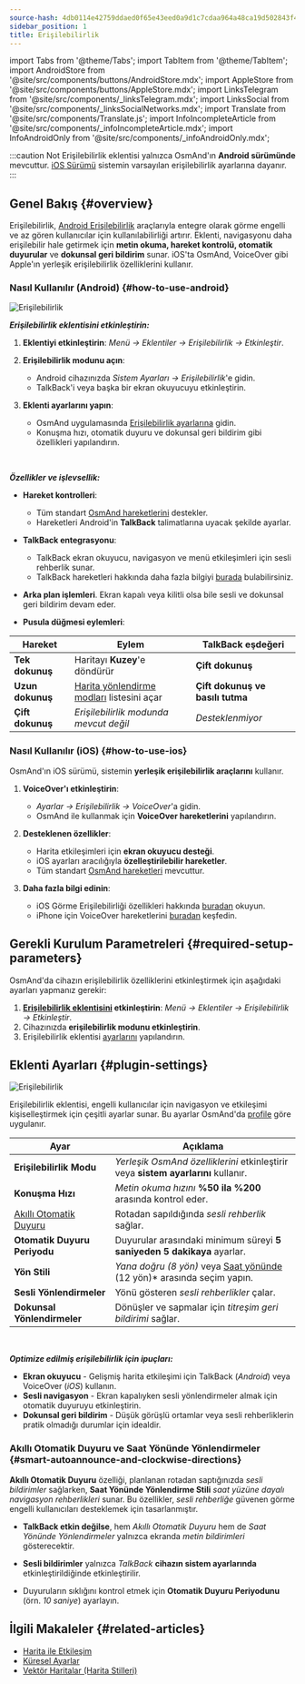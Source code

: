 ```yaml
---
source-hash: 4db0114e42759ddaed0f65e43eed0a9d1c7cdaa964a48ca19d502843f4cd2bf1
sidebar_position: 1
title: Erişilebilirlik
---
```

import Tabs from '@theme/Tabs';
import TabItem from '@theme/TabItem';
import AndroidStore from '@site/src/components/buttons/AndroidStore.mdx';
import AppleStore from '@site/src/components/buttons/AppleStore.mdx';
import LinksTelegram from '@site/src/components/_linksTelegram.mdx';
import LinksSocial from '@site/src/components/_linksSocialNetworks.mdx';
import Translate from '@site/src/components/Translate.js';
import InfoIncompleteArticle from '@site/src/components/_infoIncompleteArticle.mdx';
import InfoAndroidOnly from '@site/src/components/_infoAndroidOnly.mdx';


:::caution Not
Erişilebilirlik eklentisi yalnızca OsmAnd'ın **Android sürümünde** mevcuttur. [iOS Sürümü](#how-to-use-ios) sistemin varsayılan erişilebilirlik ayarlarına dayanır.
:::

## Genel Bakış {#overview}

Erişilebilirlik, [Android Erişilebilirlik](https://www.android.com/accessibility/) araçlarıyla entegre olarak görme engelli ve az gören kullanıcılar için kullanılabilirliği artırır. Eklenti, navigasyonu daha erişilebilir hale getirmek için **metin okuma, hareket kontrolü, otomatik duyurular** ve **dokunsal geri bildirim** sunar. iOS'ta OsmAnd, VoiceOver gibi Apple'ın yerleşik erişilebilirlik özelliklerini kullanır.


### Nasıl Kullanılır (Android) {#how-to-use-android}

![Erişilebilirlik](@site/static/img/plugins/Accessibility/access_turned_off.png)

***Erişilebilirlik eklentisini etkinleştirin:***

1. **Eklentiyi etkinleştirin**: *Menü → Eklentiler → Erişilebilirlik → Etkinleştir*.

2. **Erişilebilirlik modunu açın**:
   - Android cihazınızda *Sistem Ayarları → Erişilebilirlik*'e gidin.
   - TalkBack'i veya başka bir ekran okuyucuyu etkinleştirin.

3. **Eklenti ayarlarını yapın**:
   - OsmAnd uygulamasında [Erişilebilirlik ayarlarına](#plugin-settings) gidin.
   - Konuşma hızı, otomatik duyuru ve dokunsal geri bildirim gibi özellikleri yapılandırın.

<br/>

***Özellikler ve işlevsellik:***

- **Hareket kontrolleri**:
   - Tüm standart [OsmAnd hareketlerini](../map/interact-with-map.md#gestures) destekler.
   - Hareketleri Android'in **TalkBack** talimatlarına uyacak şekilde ayarlar.

- **TalkBack entegrasyonu**:
   - TalkBack ekran okuyucu, navigasyon ve menü etkileşimleri için sesli rehberlik sunar.
   - TalkBack hareketleri hakkında daha fazla bilgiyi [burada](https://support.google.com/accessibility/android/answer/6151827?hl=en&ref_topic=10601570#zippy=%2Cother%2Cbasic-navigation) bulabilirsiniz.

- **Arka plan işlemleri**. Ekran kapalı veya kilitli olsa bile sesli ve dokunsal geri bildirim devam eder.

- **Pusula düğmesi eylemleri**:

| Hareket | Eylem | TalkBack eşdeğeri |
|-----|-----|-----|
| **Tek dokunuş** | Haritayı **Kuzey**'e döndürür | **Çift dokunuş** |
| **Uzun dokunuş** | [Harita yönlendirme modları](../map/interact-with-map.md#map-orientation-modes) listesini açar | **Çift dokunuş ve basılı tutma** |
| **Çift dokunuş** | *Erişilebilirlik modunda mevcut değil* | *Desteklenmiyor* |


### Nasıl Kullanılır (iOS) {#how-to-use-ios}

OsmAnd'ın iOS sürümü, sistemin **yerleşik erişilebilirlik araçlarını** kullanır.

1. **VoiceOver'ı etkinleştirin**:
   - *Ayarlar → Erişilebilirlik → VoiceOver*'a gidin.
   - OsmAnd ile kullanmak için **VoiceOver hareketlerini** yapılandırın.

2. **Desteklenen özellikler**:
   - Harita etkileşimleri için **ekran okuyucu desteği**.
   - iOS ayarları aracılığıyla **özelleştirilebilir hareketler**.
   - Tüm standart [OsmAnd hareketleri](../map/interact-with-map.md#gestures) mevcuttur.

3. **Daha fazla bilgi edinin**:
   - iOS Görme Erişilebilirliği özellikleri hakkında [buradan](https://www.apple.com/accessibility/vision/) okuyun.
   - iPhone için VoiceOver hareketlerini [buradan](https://support.apple.com/en-gb/guide/iphone/iph3e2e2281/ios) keşfedin.


## Gerekli Kurulum Parametreleri {#required-setup-parameters}

OsmAnd'da cihazın erişilebilirlik özelliklerini etkinleştirmek için aşağıdaki ayarları yapmanız gerekir:

1. **[Erişilebilirlik eklentisini](../plugins/index.md#enable--disable) etkinleştirin**: *Menü → Eklentiler → Erişilebilirlik → Etkinleştir*.
2. Cihazınızda **erişilebilirlik modunu etkinleştirin**.
3. Erişilebilirlik eklentisi [ayarlarını](#plugin-settings) yapılandırın.


## Eklenti Ayarları {#plugin-settings}

*<Translate android="true" ids="shared_string_menu,plugins_menu_group,shared_string_accessibility,shared_string_settings"/>*

![Erişilebilirlik](@site/static/img/plugins/Accessibility/access_.png)

Erişilebilirlik eklentisi, engelli kullanıcılar için navigasyon ve etkileşimi kişiselleştirmek için çeşitli ayarlar sunar. Bu ayarlar OsmAnd'da [profile](../personal/profiles.md) göre uygulanır.

| Ayar | Açıklama |
|---------------------------|-------------|
| **Erişilebilirlik Modu** | *Yerleşik OsmAnd özelliklerini* etkinleştirir veya **sistem ayarlarını** kullanır. |
| **Konuşma Hızı** | *Metin okuma hızını* **%50 ila %200** arasında kontrol eder. |
| [Akıllı Otomatik Duyuru](#smart-autoannounce-and-clockwise-directions) | Rotadan sapıldığında *sesli rehberlik* sağlar. |
| **Otomatik Duyuru Periyodu** | Duyurular arasındaki minimum süreyi **5 saniyeden 5 dakikaya** ayarlar. |
| **Yön Stili** | *Yana doğru (8 yön)* veya [Saat yönünde](#smart-autoannounce-and-clockwise-directions) (12 yön)* arasında seçim yapın. |
| **Sesli Yönlendirmeler** | Yönü gösteren *sesli rehberlikler* çalar. |
| **Dokunsal Yönlendirmeler** | Dönüşler ve sapmalar için *titreşim geri bildirimi* sağlar. |

<!--
- **Erişilebilirlik Modu**. Engelli kişilerin OsmAnd uygulamasıyla etkileşim kurmasına yardımcı olan özel araçları etkinleştirin. Üç mod vardır: *Açık* - yerleşik OsmAnd özelliklerini açar, *Kapalı* - tüm eklenti özelliklerini kapatır ve *Android sistem ayarlarına göre* - Android sistem ayarlarını açar.

- **Konuşma hızı**. Metin okuma hızını %50'den %200'e kadar ayarlayın.

- **Akıllı otomatik duyuru**. Etkinleştirilirse, belirlenen rotadan saptığınızda sesli duyurular alırsınız.

- **Otomatik duyuru periyodu**. Bu, hedefinize olan yön ve mesafenin otomatik duyurusudur. Duyurular arasında 5 saniyeden 5 dakikaya kadar minimum bir süre seçebilirsiniz.

- **Yön stili**. OsmAnd uygulamasının sizi yönler hakkında nasıl bilgilendireceğini seçin. *Yana doğru* - dünyanın yanlarına doğru yönü gösterir (8 yön), *Saat yönünde* - saat yüzüne göre yönleri gösterir (12 yön).

- **Sesli yönlendirmeler**. Hedef noktaya olan yönü sesle belirterek navigasyon sırasında geri bildirim sağlar.

- **Dokunsal yönlendirmeler**. Bu ayar, navigasyon sırasında dokunsal geri bildirim sağlar. Titreşim, hedef noktaya olan yönü ve yoldan sapmaları gösterir.
-->

<br/>

***Optimize edilmiş erişilebilirlik için ipuçları:***

- **Ekran okuyucu** - Gelişmiş harita etkileşimi için TalkBack (*Android*) veya VoiceOver (*iOS*) kullanın.
- **Sesli navigasyon** - Ekran kapalıyken sesli yönlendirmeler almak için otomatik duyuruyu etkinleştirin.
- **Dokunsal geri bildirim** - Düşük görüşlü ortamlar veya sesli rehberliklerin pratik olmadığı durumlar için idealdir.


### Akıllı Otomatik Duyuru ve Saat Yönünde Yönlendirmeler {#smart-autoannounce-and-clockwise-directions}

**Akıllı Otomatik Duyuru** özelliği, planlanan rotadan saptığınızda *sesli bildirimler* sağlarken, **Saat Yönünde Yönlendirme Stili** *saat yüzüne dayalı navigasyon rehberlikleri* sunar. Bu özellikler, *sesli rehberliğe* güvenen görme engelli kullanıcıları desteklemek için tasarlanmıştır.

- **TalkBack etkin değilse**, hem *Akıllı Otomatik Duyuru* hem de *Saat Yönünde Yönlendirmeler* yalnızca ekranda *metin bildirimleri* gösterecektir.

- **Sesli bildirimler** yalnızca *TalkBack* **cihazın sistem ayarlarında** etkinleştirildiğinde etkinleştirilir.

- Duyuruların sıklığını kontrol etmek için **Otomatik Duyuru Periyodunu** (örn. *10 saniye*) ayarlayın.


## İlgili Makaleler {#related-articles}

- [Harita ile Etkileşim](../../user/map/interact-with-map.md)
- [Küresel Ayarlar](../../user/personal/global-settings.md)
- [Vektör Haritalar (Harita Stilleri)](../../user/map/vector-maps.md)